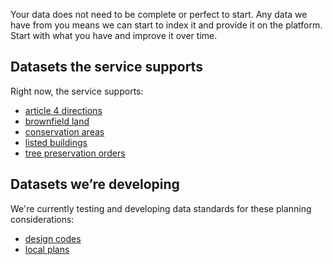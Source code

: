 Your data does not need to be complete or perfect to start. Any data we have from you means we can start to index it and provide it on the platform. Start with what you have and improve it over time.

## Datasets the service supports

Right now, the service supports:

- [article 4 directions](./article-4-direction)
- [brownfield land](https://www.gov.uk/government/publications/brownfield-land-registers-data-standard/publish-your-brownfield-land-data)
- [conservation areas](./conservation-area)
- [listed buildings](./listed-building)
- [tree preservation orders](./tree-preservation-order)

## Datasets we’re developing

We're currently testing and developing data standards for these planning considerations:

- [design codes](./design-code)
- [local plans](./local-plan)

